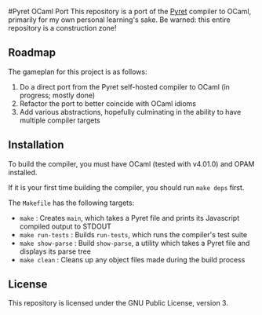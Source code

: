 #Pyret OCaml Port
This repository is a port of the [Pyret][1] compiler to OCaml, primarily for my own personal learning's sake. Be warned: this entire repository is a construction zone!

## Roadmap
The gameplan for this project is as follows:

1. Do a direct port from the Pyret self-hosted compiler to OCaml (in progress; mostly done)
2. Refactor the port to better coincide with OCaml idioms
3. Add various abstractions, hopefully culminating in the ability to have multiple compiler targets

## Installation
To build the compiler, you must have OCaml (tested with v4.01.0) and OPAM installed.

If it is your first time building the compiler, you should run `make deps` first.

The `Makefile` has the following targets:

- `make` : Creates `main`, which takes a Pyret file and prints its Javascript compiled output to STDOUT
- `make run-tests` : Builds `run-tests`, which runs the compiler's test suite
- `make show-parse` : Build `show-parse`, a utility which takes a Pyret file and displays its parse tree
- `make clean` : Cleans up any object files made during the build process

## License
This repository is licensed under the GNU Public License, version 3.

[1]: https://github.com/brownplt/pyret-lang
